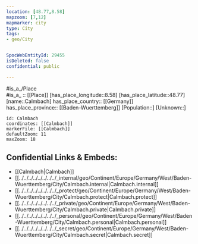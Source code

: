 ```yaml
---
location: [48.77,8.58] 
mapzoom: [7,12] 
mapmarker: city 
type: City
tags:
- geo/City


SpocWebEntityId: 29455
isDeleted: false
confidential: public

---
```

#is_a_/Place  
#is_a_ :: [[Place]] 
[has_place_longitude::8.58] 
[has_place_latitude::48.77] 
[name::Calmbach] 
has_place_country:: [[Germany]]  
has_place_province:: [[Baden-Wuerttemberg]] 
[Population::] 
[Unknown::] 


```leaflet
id: Calmbach
coordinates: [[Calmbach]] 
markerFile: [[Calmbach]] 
defaultZoom: 11 
maxZoom: 18
```


## Confidential Links & Embeds: 
- [[Calmbach|Calmbach]]  
- [[../../../../../../../../_internal/geo/Continent/Europe/Germany/West/Baden-Wuerttemberg/City/Calmbach.internal|Calmbach.internal]] 
- [[../../../../../../../../_protect/geo/Continent/Europe/Germany/West/Baden-Wuerttemberg/City/Calmbach.protect|Calmbach.protect]] 
- [[../../../../../../../../_private/geo/Continent/Europe/Germany/West/Baden-Wuerttemberg/City/Calmbach.private|Calmbach.private]] 
- [[../../../../../../../../_personal/geo/Continent/Europe/Germany/West/Baden-Wuerttemberg/City/Calmbach.personal|Calmbach.personal]] 
- [[../../../../../../../../_secret/geo/Continent/Europe/Germany/West/Baden-Wuerttemberg/City/Calmbach.secret|Calmbach.secret]] 
